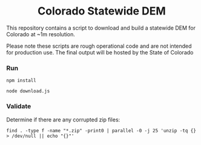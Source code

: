 <h1 align=center>Colorado Statewide DEM</h1>

This repository contains a script to download and build a statewide DEM for Colorado at ~1m resolution.

Please note these scripts are rough operational code and are not intended for production use. The final output
will be hosted by the State of Colorado

### Run

```
npm install
```

```
node download.js
```

### Validate

Determine if there are any corrupted zip files:
```
find . -type f -name "*.zip" -print0 | parallel -0 -j 25 'unzip -tq {} > /dev/null || echo "{}"'
```
